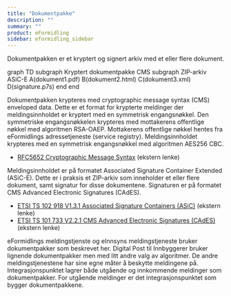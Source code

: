 ```yaml
---
title: "Dokumentpakke"
description: ""
summary: ""
product: eFormidling
sidebar: eformidling_sidebar
---
```


Dokumentpakken er et kryptert og signert arkiv med et eller flere dokument.

<div class="mermaid">
graph TD
subgraph Kryptert dokumentpakke CMS
  subgraph ZIP-arkiv ASiC-E
      A(dokument1.pdf)
      B(dokument2.html)
      C(dokument3.xml)
      D(signature.p7s)
  end
end
</div>

Dokumentpakken krypteres med cryptographic message syntax (CMS) enveloped data. Dette er et format for krypterte
meldinger der meldingsinnholdet er kryptert med en symmetrisk engangsnøkkel. Den symmetriske engangsnøkkelen krypteres
med mottakerens offentlige nøkkel med algoritmen RSA-OAEP. Mottakerens offentlige nøkkel hentes fra eFormidlings
adressetjeneste (service registry). Meldingsinnholdet krypteres med en symmetrisk engangsnøkkel med algoritmen AES256
CBC.

- [RFC5652 Cryptographic Message Syntax](https://datatracker.ietf.org/doc/html/rfc5652) (ekstern lenke)

Meldingsinnholdet er på formatet Associated Signature Container Extended (ASiC-E). Dette er i praksis et ZIP-arkiv som
inneholder et eller flere dokument, samt signatur for disse dokumentene. Signaturen er på formatet CMS Advanced
Electronic Signatures (CAdES).

- [ETSI TS 102 918 V1.3.1 Associated Signature Containers (ASiC)](https://www.etsi.org/deliver/etsi_ts/102900_102999/102918/01.03.01_60/ts_102918v010301p.pdf) (ekstern lenke)
- [ETSI TS 101 733 V2.2.1 CMS Advanced Electronic Signatures (CAdES)](https://www.etsi.org/deliver/etsi_ts/101700_101799/101733/02.02.01_60/ts_101733v020201p.pdf) (ekstern lenke)

eFormidlings meldingstjenste og eInnsyns meldingstjeneste bruker dokumentpakker som beskrevet her. Digital Post til
Innbyggerer bruker lignende dokumentpakker men med litt andre valg av algoritmer. De andre meldingstjenestene har sine
egne måter å beskytte meldingene på. Integrasjonspunktet lagrer både utgående og innkommende meldinger som
dokumentpakker. For utgående meldinger er det integrasjonspunktet som bygger dokumentpakkene.
